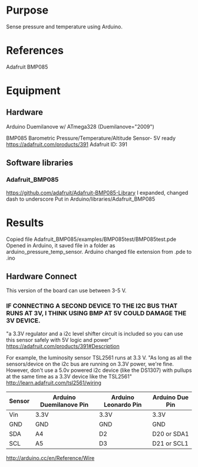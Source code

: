 # Purpose
Sense pressure and temperature using Arduino.

# References
Adafruit BMP085

# Equipment
## Hardware
Arduino Duemilanove w/ ATmega328 (Duemilanove="2009")

BMP085 Barometric Pressure/Temperature/Altitude Sensor- 5V ready
https://adafruit.com/products/391
Adafruit ID: 391

## Software libraries

### Adafruit_BMP085
https://github.com/adafruit/Adafruit-BMP085-Library
I expanded, changed dash to underscore
Put in Arduino/libraries/Adafruit_BMP085  

# Results
Copied file Adafruit_BMP085/examples/BMP085test/BMP085test.pde  
Opened in Arduino, it saved file in a folder as arduino_pressure_temp_sensor.
Arduino changed file extension from .pde to .ino  

## Hardware Connect
This version of the board can use between 3-5 V.
### IF CONNECTING A SECOND DEVICE TO THE I2C BUS THAT RUNS AT 3V, I THINK USING BMP AT 5V COULD DAMAGE THE 3V DEVICE.
"a 3.3V regulator and a i2c level shifter circuit is included so you can use this sensor safely with 5V logic and power"
https://adafruit.com/products/391#Description

For example, the luminosity sensor TSL2561 runs at 3.3 V.
"As long as all the sensors/device on the i2c bus are running on 3.3V power, we're fine.
However, don't use a 5.0v powered i2c device (like the DS1307) with pullups at the same time as a 3.3V device like the TSL2561"
http://learn.adafruit.com/tsl2561/wiring

| Sensor | Arduino Duemilanove Pin | Arduino Leonardo Pin | Arduino Due Pin  |
| ------ | ----------------------- | -------------------- | ---------------- |
| Vin    | 3.3V                    | 3.3V                 | 3.3V             |
| GND    | GND                     | GND                  | GND              |
| SDA    | A4                      | D2                   | D20 or SDA1      |
| SCL    | A5                      | D3                   | D21 or SCL1      |

http://arduino.cc/en/Reference/Wire
